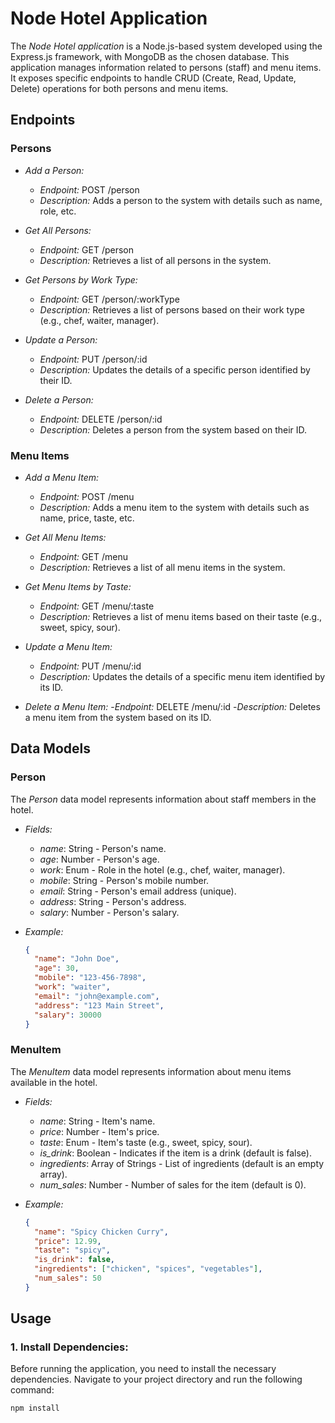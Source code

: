 # Node Hotel Application

The *Node Hotel application* is a Node.js-based system developed using the Express.js framework, with MongoDB as the chosen database. This application manages information related to persons (staff) and menu items. It exposes specific endpoints to handle CRUD (Create, Read, Update, Delete) operations for both persons and menu items.

## Endpoints

### Persons

- *Add a Person:*
  - *Endpoint:* POST /person
  - *Description:* Adds a person to the system with details such as name, role, etc.

- *Get All Persons:*
  - *Endpoint:* GET /person
  - *Description:* Retrieves a list of all persons in the system.

- *Get Persons by Work Type:*
  - *Endpoint:* GET /person/:workType
  - *Description:* Retrieves a list of persons based on their work type (e.g., chef, waiter, manager).

- *Update a Person:*
  - *Endpoint:* PUT /person/:id
  - *Description:* Updates the details of a specific person identified by their ID.

- *Delete a Person:*
  - *Endpoint:* DELETE /person/:id
  - *Description:* Deletes a person from the system based on their ID.

### Menu Items

- *Add a Menu Item:*
  - *Endpoint:* POST /menu
  - *Description:* Adds a menu item to the system with details such as name, price, taste, etc.

- *Get All Menu Items:*
  - *Endpoint:* GET /menu
  - *Description:* Retrieves a list of all menu items in the system.

- *Get Menu Items by Taste:*
  - *Endpoint:* GET /menu/:taste
  - *Description:* Retrieves a list of menu items based on their taste (e.g., sweet, spicy, sour).

- *Update a Menu Item:*
  - *Endpoint:* PUT /menu/:id
  - *Description:* Updates the details of a specific menu item identified by its ID.

- *Delete a Menu Item:*
  -*Endpoint:* DELETE /menu/:id
  -*Description:* Deletes a menu item from the system based on its ID.

## Data Models

### Person

The *Person* data model represents information about staff members in the hotel.

- *Fields:*
  - *name*: String - Person's name.
  - *age*: Number - Person's age.
  - *work*: Enum - Role in the hotel (e.g., chef, waiter, manager).
  - *mobile*: String - Person's mobile number.
  - *email*: String - Person's email address (unique).
  - *address*: String - Person's address.
  - *salary*: Number - Person's salary.

- *Example:*
  ```json
  {
    "name": "John Doe",
    "age": 30,
    "mobile": "123-456-7898",
    "work": "waiter",
    "email": "john@example.com",
    "address": "123 Main Street",
    "salary": 30000
  }

### MenuItem

The *MenuItem* data model represents information about menu items available in the hotel.

- *Fields:*
  - *name*: String - Item's name.
  - *price*: Number - Item's price.
  - *taste*: Enum - Item's taste (e.g., sweet, spicy, sour).
  - *is_drink*: Boolean - Indicates if the item is a drink (default is false).
  - *ingredients*: Array of Strings - List of ingredients (default is an empty array).
  - *num_sales*: Number - Number of sales for the item (default is 0).

- *Example:*
  ```json
  {
    "name": "Spicy Chicken Curry",
    "price": 12.99,
    "taste": "spicy",
    "is_drink": false,
    "ingredients": ["chicken", "spices", "vegetables"],
    "num_sales": 50
  }

## Usage

### 1. Install Dependencies:

Before running the application, you need to install the necessary dependencies. Navigate to your project directory and run the following command:

```bash
npm install

  
